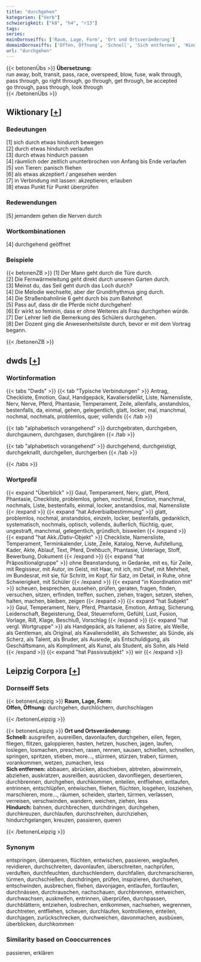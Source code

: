 ```yaml
---
title: "durchgehen"
kategorien: ["Verb"]
schwierigkeit: ["k8", "h4", "r13"]
tags:
series:
mainDornseiffs: ['Raum, Lage, Form', 'Ort und Ortsveränderung']
domainDornseiffs: ['Offen, Öffnung', 'Schnell', 'Sich entfernen', 'Hindurch']
url: "durchgehen"
---
```


{{< betonenÜbs >}}
**Übersetzung:**  
run away, bolt, transit, pass, race, overspeed, blow, fuse, walk  through, pass  through, go  right through, go  through, get through, be accepted  
go through, pass through, look through  
{{< /betonenÜbs >}}

## Wiktionary [[+](https://de.wiktionary.org/wiki/durchgehen)]

### Bedeutungen
[1] sich durch etwas hindurch bewegen  
[2] durch etwas hindurch verlaufen  
[3] durch etwas hindurch passen  
[4] räumlich oder zeitlich ununterbrochen von Anfang bis Ende verlaufen  
[5] von Tieren: panisch fliehen  
[6] als etwas akzeptiert / angesehen werden  
[7] in Verbindung mit lassen: akzeptieren, erlauben  
[8] etwas Punkt für Punkt überprüfen  

### Redewendungen
[5] jemandem gehen die Nerven durch  

### Wortkombinationen
[4] durchgehend geöffnet  

### Beispiele
{{< betonenZB >}}
[1] Der Mann geht durch die Türe durch.  
[2] Die Fernwärmeleitung geht direkt durch unseren Garten durch.  
[3] Meinst du, das Seil geht durch das Loch durch?  
[4] Die Melodie wechselte, aber der Grundrhythmus ging durch.  
[4] Die Straßenbahnlinie 6 geht durch bis zum Bahnhof.  
[5] Pass auf, dass dir die Pferde nicht durchgehen!  
[6] Er wirkt so feminin, dass er ohne Weiteres als Frau durchgehen würde.  
[7] Der Lehrer ließ die Bemerkung des Schülers durchgehen.  
[8] Der Dozent ging die Anwesenheitsliste durch, bevor er mit dem Vortrag begann.  

{{< /betonenZB >}}


## dwds [[+](https://www.dwds.de/wb/durchgehen)]

### Wortinformation
{{< tabs "Dwds" >}}
{{< tab "Typische Verbindungen" >}}
Antrag, Checkliste, Emotion, Gaul, Handgepäck, Kavaliersdelikt, Liste, Namensliste, Nerv, Nerve, Pferd, Phantasie, Temperament, Zeile, allenfalls, anstandslos, bestenfalls, da, einmal, gehen, gelegentlich, glatt, locker, mal, manchmal, nochmal, nochmals, problemlos, quer, vollends
{{< /tab >}}

{{< tab "alphabetisch vorangehend" >}}
durchgebraten, durchgeben, durchgaunern, durchgasen, durchgären
{{< /tab >}}

{{< tab "alphabetisch vorangehend" >}}
durchgehend, durchgeistigt, durchgeknallt, durchgellen, durchgerben
{{< /tab >}}

{{< /tabs >}}

### Wortprofil
{{< expand "Überblick" >}} Gaul, Temperament, Nerv, glatt, Pferd, Phantasie, Checkliste, problemlos, gehen, nochmal, Emotion, manchmal, nochmals, Liste, bestenfalls, einmal, locker, anstandslos, mal, Namensliste {{< /expand >}}
{{< expand "hat Adverbialbestimmung" >}} glatt, problemlos, nochmal, anstandslos, einzeln, locker, bestenfalls, gedanklich, systematisch, nochmals, optisch, vollends, äußerlich, flüchtig, quer, ungestraft, manchmal, gelegentlich, gründlich, bisweilen {{< /expand >}}
{{< expand "hat Akk./Dativ-Objekt" >}} Checkliste, Namensliste, Temperament, Terminkalender, Liste, Zeile, Katalog, Nerve, Aufstellung, Kader, Akte, Ablauf, Text, Pferd, Drehbuch, Phantasie, Unterlage, Stoff, Bewerbung, Dokument {{< /expand >}}
{{< expand "hat Präpositionalgruppe" >}} ohne Beanstandung, in Gedanke, mit es, für Zeile, mit Regisseur, mit Autor, im Geist, mit Haar, mit ich, mit Chef, mit Mehrheit, im Bundesrat, mit sie, für Schritt, im Kopf, für Satz, im Detail, in Ruhe, ohne Schwierigkeit, mit Schüler {{< /expand >}}
{{< expand "in Koordination mit" >}} scheuen, besprechen, aussehen, prüfen, geraten, fragen, finden, versuchen, sitzen, erfinden, treffen, suchen, ziehen, tragen, setzen, stehen, halten, machen, bleiben, zeigen {{< /expand >}}
{{< expand "hat Subjekt" >}} Gaul, Temperament, Nerv, Pferd, Phantasie, Emotion, Antrag, Sicherung, Leidenschaft, Begeisterung, Deal, Steuerreform, Gefühl, Lust, Fusion, Vorlage, Riß, Klage, Beschluß, Vorschlag {{< /expand >}}
{{< expand "hat vergl. Wortgruppe" >}} als Handgepäck, als Italiener, als Satire, als Weiße, als Gentleman, als Original, als Kavaliersdelikt, als Schwester, als Sünde, als Scherz, als Talent, als Bruder, als Ausrede, als Entschuldigung, als Geschäftsmann, als Kompliment, als Kunst, als Student, als Sohn, als Held {{< /expand >}}
{{< expand "hat Passivsubjekt" >}} wir {{< /expand >}}

## Leipzig Corpora [[+](https://corpora.uni-leipzig.de/en/res?word=durchgehen&corpusId=deu_newscrawl-public_2018)]

### Dornseiff Sets
{{< betonenLeipzig >}}
**Raum, Lage, Form:**  
**Offen, Öffnung:** durchgehen, durchlöchern, durchschlagen  

{{< /betonenLeipzig >}}


{{< betonenLeipzig >}}
**Ort und Ortsveränderung:**  
**Schnell:** ausgreifen, ausreißen, davonlaufen, durchgehen, eilen, fegen, fliegen, flitzen, galoppieren, hasten, hetzen, huschen, jagen, laufen, loslegen, losmachen, preschen, rasen, rennen, sausen, schießen, schnellen, springen, spritzen, stieben, more..., stürmen, stürzen, traben, türmen, vorankommen, wetzen, zumachen, less  
**Sich entfernen:** abbauen, abrücken, abschieben, abtreten, abwimmeln, abziehen, auskratzen, ausreißen, ausrücken, davonfliegen, desertieren, durchbrennen, durchgehen, durchkommen, enteilen, entfliehen, entlaufen, entrinnen, entschlüpfen, entwischen, fliehen, flüchten, losgehen, losziehen, marschieren, more..., räumen, scheiden, starten, türmen, verlassen, verreisen, verschwinden, wandern, weichen, ziehen, less  
**Hindurch:** bahnen, durchbrechen, durchdringen, durchgehen, durchkreuzen, durchlaufen, durchschreiten, durchziehen, hindurchgelangen, kreuzen, passieren, queren  

{{< /betonenLeipzig >}}

### Synonym
entspringen, überqueren, flüchten, entwischen, passieren, weglaufen, revidieren, durchschreiten, davonlaufen, überschreiten, nachprüfen, verduften, durchfeuchten, durchschlendern, durchfallen, durchmarschieren, türmen, durchschießen, durchdringen, prüfen, inspizieren, durchsehen, entschwinden, ausbrechen, fliehen, davonjagen, entlaufen, fortlaufen, durchnässen, durchrauschen, nachschauen, durchbrennen, entweichen, durchwachsen, auskneifen, entrinnen, überprüfen, durchpassen, durchblättern, entziehen, losbrechen, entkommen, nachsehen, wegrennen, durchtreten, entfliehen, scheuen, durchlaufen, kontrollieren, enteilen, durchjagen, zurückschrecken, durchweichen, davonmachen, ausbüxen, überblicken, durchkommen


### Similarity based on Cooccurrences
passieren, erklären

